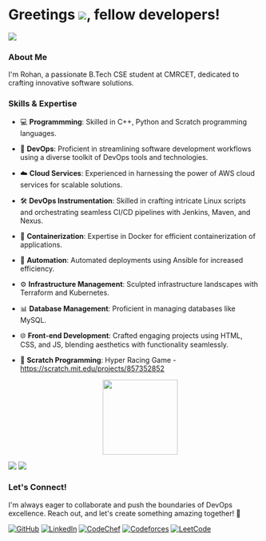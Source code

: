# Greetings ![](https://user-images.githubusercontent.com/18350557/176309783-0785949b-9127-417c-8b55-ab5a4333674e.gif), fellow developers!
![](https://user-images.githubusercontent.com/74038190/212746035-d5c61762-973c-44c0-aec7-887f3b7690e3.gif) 

### About Me
I'm Rohan, a passionate B.Tech CSE student at CMRCET, dedicated to crafting innovative software solutions.
### Skills & Expertise
- 💻 **Programmming**: Skilled in C++, Python and Scratch programming languages.
- 💼 **DevOps**: Proficient in streamlining software development workflows using a diverse toolkit of DevOps tools and technologies.
- ☁️ **Cloud Services**: Experienced in harnessing the power of AWS cloud services for scalable solutions.
- 🛠️ **DevOps Instrumentation**: Skilled in crafting intricate Linux scripts and orchestrating seamless CI/CD pipelines with Jenkins, Maven, and Nexus.
- 🐳 **Containerization**: Expertise in Docker for efficient containerization of applications.
- 🚀 **Automation**: Automated deployments using Ansible for increased efficiency.
- ⚙️ **Infrastructure Management**: Sculpted infrastructure landscapes with Terraform and Kubernetes.
- 📊 **Database Management**: Proficient in managing databases like MySQL.
- 🌐 **Front-end Development**: Crafted engaging projects using HTML, CSS, and JS, blending aesthetics with functionality seamlessly.
- 🧩 **Scratch Programming**: Hyper Racing Game - https://scratch.mit.edu/projects/857352852

  <center><img src="https://github.com/user-attachments/assets/49e0d248-d79e-4437-8d29-7a2e1cde0392" width="150" height="150"/></center>


![](https://github-readme-stats.vercel.app/api?username=Phenomenal-Rohan&theme=neon&include_all_commits=true&show_icons=true&rank_icon=github)
![](https://github-readme-stats.vercel.app/api/top-langs/?username=Phenomenal-Rohan&theme=neon&layout=donut&langs_count)

### Let's Connect!
I'm always eager to collaborate and push the boundaries of DevOps excellence. Reach out, and let's create something amazing together! 🌟

[![GitHub](https://img.shields.io/badge/GitHub-100000?style=for-the-badge&logo=github&logoColor=white)](https://github.com/Phenomenal-Rohan/)
[![LinkedIn](https://img.shields.io/badge/LinkedIn-0077B5?style=for-the-badge&logo=linkedin&logoColor=white)](https://www.linkedin.com/in/phenomenal-rohan/)
[![CodeChef](https://img.shields.io/badge/Codechef-%23B92B27.svg?&style=for-the-badge&logo=Codechef&logoColor=white)](https://www.codechef.com/users/rohan5f2/)
[![Codeforces](https://img.shields.io/badge/Codeforces-445f9d?style=for-the-badge&logo=Codeforces&logoColor=white)](https://codeforces.com/profile/Rohan_R/)
[![LeetCode](https://img.shields.io/badge/-LeetCode-FFA116?style=for-the-badge&logo=LeetCode&logoColor=black)](https://leetcode.com/u/Rohan5F2/)
